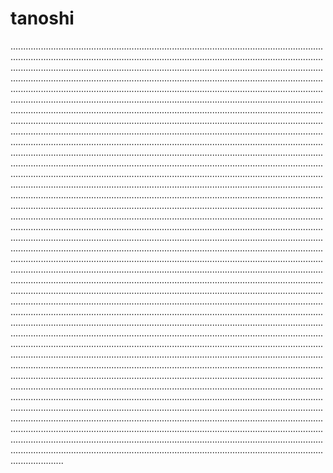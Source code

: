 # tanoshi

.........................................................................................................................................................................................................................................................................................................................................................................................................................................................................................................................................................................................................................................................................................................................................................................................................................................................................................................................................................................................................................................................................................................................................................................................................................................................................................................................................................................................................................................................................................................................................................................................................................................................................................................................................................................................................................................................................................................................................................................................................................................................................................................................................................................................................................................................................................................................................................................................................................................................................................................................................................................................................................................................................................................................................................................................................................................................................................................................................................................................................................................................................................................................................................................................................................................................................................................................................................................................................................................................................................................................................................................................................................................................................................................................................................................................................................................................................................................................................................................................................................................................................................................................................................................................................................................................................................................................................................................................................................................................................................................................................................................................................................................................................................................................................................................................................................................................................................................................................................................................................................................................
